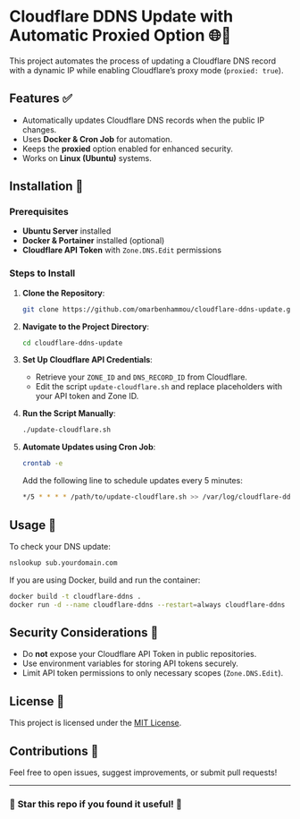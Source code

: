 # Cloudflare DDNS Update with Automatic Proxied Option 🌐🚀

This project automates the process of updating a Cloudflare DNS record with a dynamic IP while enabling Cloudflare’s proxy mode (`proxied: true`). 

## Features ✅
- Automatically updates Cloudflare DNS records when the public IP changes.
- Uses **Docker & Cron Job** for automation.
- Keeps the **proxied** option enabled for enhanced security.
- Works on **Linux (Ubuntu)** systems.

## Installation 🔧

### **Prerequisites**
- **Ubuntu Server** installed
- **Docker & Portainer** installed (optional)
- **Cloudflare API Token** with `Zone.DNS.Edit` permissions

### **Steps to Install**

1. **Clone the Repository**:
   ```bash
   git clone https://github.com/omarbenhammou/cloudflare-ddns-update.git
   ```
2. **Navigate to the Project Directory**:
   ```bash
   cd cloudflare-ddns-update
   ```
3. **Set Up Cloudflare API Credentials**:
   - Retrieve your `ZONE_ID` and `DNS_RECORD_ID` from Cloudflare.
   - Edit the script `update-cloudflare.sh` and replace placeholders with your API token and Zone ID.

4. **Run the Script Manually**:
   ```bash
   ./update-cloudflare.sh
   ```

5. **Automate Updates using Cron Job**:
   ```bash
   crontab -e
   ```
   Add the following line to schedule updates every 5 minutes:
   ```bash
   */5 * * * * /path/to/update-cloudflare.sh >> /var/log/cloudflare-ddns.log 2>&1
   ```

## Usage 📌

To check your DNS update:
```bash
nslookup sub.yourdomain.com
```

If you are using Docker, build and run the container:
```bash
docker build -t cloudflare-ddns .
docker run -d --name cloudflare-ddns --restart=always cloudflare-ddns
```

## Security Considerations 🔐
- Do **not** expose your Cloudflare API Token in public repositories.
- Use environment variables for storing API tokens securely.
- Limit API token permissions to only necessary scopes (`Zone.DNS.Edit`).

## License 📜
This project is licensed under the [MIT License](LICENSE).

## Contributions 🤝
Feel free to open issues, suggest improvements, or submit pull requests!

---

### 🌟 **Star this repo if you found it useful!** 🌟
